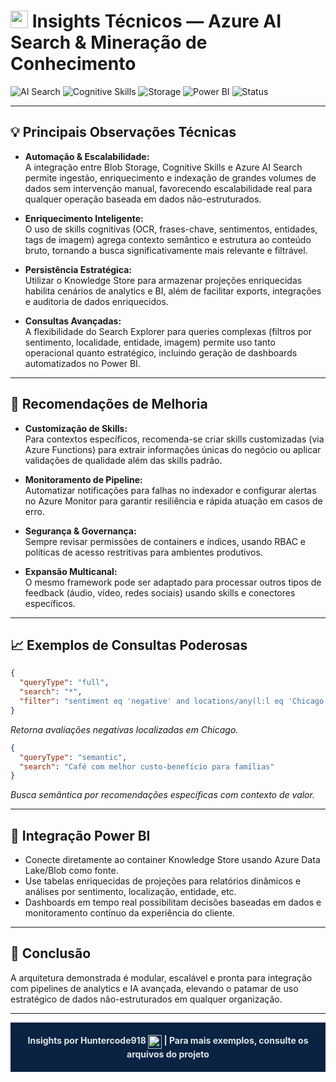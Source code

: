 # <img src="https://img.icons8.com/color/24/000000/brainstorm-skill.png" width="28" align="top"/> Insights Técnicos — Azure AI Search & Mineração de Conhecimento

![AI Search](https://img.shields.io/badge/AI%20Search-6E32A5?style=flat-square&logo=azuredevops&logoColor=white)
![Cognitive Skills](https://img.shields.io/badge/Cognitive%20Skills-AI-blueviolet?style=flat-square&logo=databricks&logoColor=white)
![Storage](https://img.shields.io/badge/Knowledge%20Store-Blob-yellowgreen?style=flat-square&logo=microsoft-azure&logoColor=white)
![Power BI](https://img.shields.io/badge/Power%20BI-Insights-f9d923?style=flat-square&logo=powerbi&logoColor=white)
![Status](https://img.shields.io/badge/Status-Experimental-orange?style=flat-square&logo=flask&logoColor=white)

---

## 💡 Principais Observações Técnicas

- **Automação & Escalabilidade:**  
  A integração entre Blob Storage, Cognitive Skills e Azure AI Search permite ingestão, enriquecimento e indexação de grandes volumes de dados sem intervenção manual, favorecendo escalabilidade real para qualquer operação baseada em dados não-estruturados.

- **Enriquecimento Inteligente:**  
  O uso de skills cognitivas (OCR, frases-chave, sentimentos, entidades, tags de imagem) agrega contexto semântico e estrutura ao conteúdo bruto, tornando a busca significativamente mais relevante e filtrável.

- **Persistência Estratégica:**  
  Utilizar o Knowledge Store para armazenar projeções enriquecidas habilita cenários de analytics e BI, além de facilitar exports, integrações e auditoria de dados enriquecidos.

- **Consultas Avançadas:**  
  A flexibilidade do Search Explorer para queries complexas (filtros por sentimento, localidade, entidade, imagem) permite uso tanto operacional quanto estratégico, incluindo geração de dashboards automatizados no Power BI.

---

## 🧠 Recomendações de Melhoria

- **Customização de Skills:**  
  Para contextos específicos, recomenda-se criar skills customizadas (via Azure Functions) para extrair informações únicas do negócio ou aplicar validações de qualidade além das skills padrão.

- **Monitoramento de Pipeline:**  
  Automatizar notificações para falhas no indexador e configurar alertas no Azure Monitor para garantir resiliência e rápida atuação em casos de erro.

- **Segurança & Governança:**  
  Sempre revisar permissões de containers e índices, usando RBAC e políticas de acesso restritivas para ambientes produtivos.

- **Expansão Multicanal:**  
  O mesmo framework pode ser adaptado para processar outros tipos de feedback (áudio, vídeo, redes sociais) usando skills e conectores específicos.

---

## 📈 Exemplos de Consultas Poderosas

```json
{
  "queryType": "full",
  "search": "*",
  "filter": "sentiment eq 'negative' and locations/any(l:l eq 'Chicago')"
}
```
*Retorna avaliações negativas localizadas em Chicago.*

```json
{
  "queryType": "semantic",
  "search": "Café com melhor custo-benefício para famílias"
}
```
*Busca semântica por recomendações específicas com contexto de valor.*

---

## 🔗 Integração Power BI

- Conecte diretamente ao container Knowledge Store usando Azure Data Lake/Blob como fonte.
- Use tabelas enriquecidas de projeções para relatórios dinâmicos e análises por sentimento, localização, entidade, etc.
- Dashboards em tempo real possibilitam decisões baseadas em dados e monitoramento contínuo da experiência do cliente.

---

## 🏁 Conclusão

A arquitetura demonstrada é modular, escalável e pronta para integração com pipelines de analytics e IA avançada, elevando o patamar de uso estratégico de dados não-estruturados em qualquer organização.

---

<p align="center" style="background:#0A2342; padding:20px;">
  <strong style="color:#dfe6e9;">
    Insights por Huntercode918 
    <img src="https://img.icons8.com/color/24/000000/brainstorm-skill.png" width="22" align="top" alt="Insight Icon"/>
    | Para mais exemplos, consulte os arquivos do projeto
  </strong>
</p>
